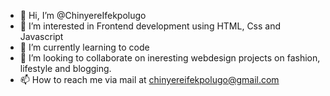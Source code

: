 - 👋 Hi, I’m @ChinyereIfekpolugo
- 👀 I’m interested in Frontend development using HTML, Css and Javascript
- 🌱 I’m currently learning to code
- 💞️ I’m looking to collaborate on ineresting webdesign projects on fashion, lifestyle and blogging.
- 📫 How to reach me via mail at chinyereifekpolugo@gmail.com

<!---
ChinyereIfekpolugo/ChinyereIfekpolugo is a ✨ special ✨ repository because its `README.md` (this file) appears on your GitHub profile.
You can click the Preview link to take a look at your changes.
--->
